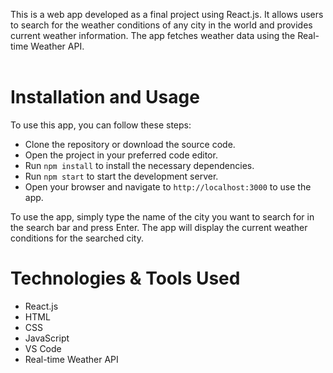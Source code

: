 This is a web app developed as a final project using React.js. It allows users to search for the weather conditions of any city in the world and provides current weather information. The app fetches weather data using the Real-time Weather API.
<br><br>
# Installation and Usage
To use this app, you can follow these steps:

- Clone the repository or download the source code.
- Open the project in your preferred code editor.
- Run  `npm install` to install the necessary dependencies.
- Run `npm start` to start the development server.
- Open your browser and navigate to `http://localhost:3000` to use the app.

To use the app, simply type the name of the city you want to search for in the search bar and press Enter. The app will display the current weather conditions for the searched city.


# Technologies & Tools Used
- React.js
- HTML
- CSS
- JavaScript
- VS Code
- Real-time Weather API

